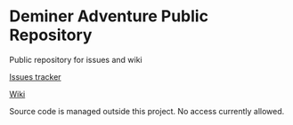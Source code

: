 # Deminer Adventure Public Repository

Public repository for issues and wiki

[Issues tracker](https://github.com/vieuxfaco/demineradventurepublic/issues)

[Wiki](https://github.com/vieuxfaco/demineradventurepublic/wiki)

Source code is managed outside this project. No access currently allowed.
